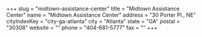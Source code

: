 +++
slug = "midtown-assistance-center"
title = "Midtown Assistance Center"
name = "Midtown Assistance Center"
address = "30 Porter Pl., NE"
cityIndexKey = "city-ga-atlanta"
city = "Atlanta"
state = "GA"
postal = "30308"
website = ""
phone = "404-681-5777"
fax = ""
+++
